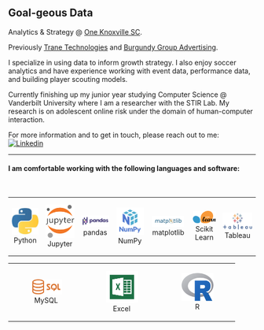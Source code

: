 ## Goal-geous Data



Analytics & Strategy @ [One Knoxville SC](https://github.com/OneKnoxvilleSC). 

Previously [Trane Technologies](https://tranetechnologies.com) and [Burgundy Group Advertising](https://burgundygroup.com).

I specialize in using data to inform growth strategy. I also enjoy soccer analytics and have experience working with event data, performance data, and building player scouting models. 

Currently finishing up my junior year studying Computer Science @ Vanderbilt University where I am a researcher with the STIR Lab. My research is on adolescent online risk under the domain of human-computer interaction.

For more information and to get in touch, please reach out to me: [![Linkedin](https://img.shields.io/badge/LinkedIn-0077B5?style=flat&logo=linkedin&logoColor=white)](https://www.vandy.link/andy)

-------

#### I am comfortable working with the following languages and software:

<br>

<div align="center">
<table align="center">
    <tr>
        <td align="center" width="140" height="112.43">
            <img src="python.jpeg" width="65px"/>
            <br/> Python
        </td>
        <td align="center" width="140" height="112.43">
            <img src="jupyter.png" width="65px"/>
            <br/> Jupyter
        </td>
        <td align="center" width="140" height="112.43">
            <img src="pandas.png" width="65px"/>
            <br/> pandas
        </td>
        <td align="center" width="140" height="112.43">
            <img src="numpy.png" width="65px"/>
            <br/> NumPy
        </td>
        <td align="center" width="140" height="112.43">
            <img src="matplotlib.png" width="65px"/>
            <br/> matplotlib
        </td>
        <td align="center" width="140" height="112.43">
            <img src="scikitlearn.png" width="65px"/>
            <br/> Scikit Learn
        </td>
        <td align="center" width="140" height="112.43">
            <img src="tableau.png" width="65px"/>
            <br/> Tableau
        </td>
    </tr>
</table>
</div>

<div align="center">
<table align="center">
    <tr>
        <td align="center" width="140" height="112.43">
            <img src="sql.png" width="65px"/>
            <br/> MySQL
        </td>
        <td align="center" width="140" height="112.43">
            <img src="excel.png" width="65px"/>
            <br/> Excel
        </td>
        <td align="center" width="140" height="112.43">
            <img src="r.png" width="65px"/>
            <br/> R
        </td>
    </tr>
</table>
</div>

